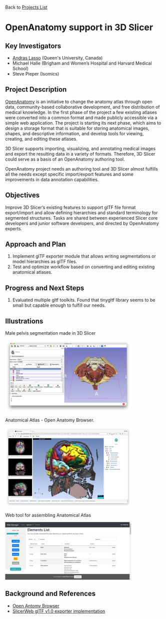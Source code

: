 Back to [Projects List](../../README.md#ProjectsList)

# OpenAnatomy support in 3D Slicer

## Key Investigators

- [Andras Lasso](http://perk.cs.queensu.ca/users/lasso) (Queen's University, Canada)
- Michael Halle (Brigham and Women’s Hospital and Harvard Medical School)
- Steve Pieper (Isomics)

## Project Description

[OpenAnatomy](https://www.openanatomy.org/) is an initiative to change the anatomy atlas through open data, community-based collaborative development, and free distribution of medical knowledge. In the first phase of the project a few existing atlases were converted into a common format and made publicly accessible via a simple web application. The project is starting its next phase, which aims to design a storage format that is suitable for storing anatomical images, shapes, and descriptive information, and develop tools for viewing, creating, and editing these atlases.

3D Slicer supports importing, visualizing, and annotating medical images and export the resulting data in a variety of formats. Therefore, 3D Slicer could serve as a basis of an OpenAnatomy authoring tool.

OpenAnatomy project needs an authoring tool and 3D Slicer almost fulfills all the needs except specific import/export features and some improvements in data annotation capabilities.

## Objectives

Improve 3D Slicer’s existing features to support glTF file format export/import and allow defining hierarchies and standard terminology for segmented structures. Tasks are shared between experienced Slicer core developers and junior software developers, and directed by OpenAnatomy experts.


## Approach and Plan

1. Implement glTF exporter module that allows writing segmentations or model hierarchies as glTF files.
1. Test and optimize workflow based on converting and editing existing anatomical atlases.

## Progress and Next Steps

1. Evaluated multiple gltf toolkits. Found that tinygltf library seems to be small but capable enough to fulfill our needs.

## Illustrations

Male pelvis segmentation made in 3D Slicer

<img src="../../../PW28_2018_GranCanaria/Projects/AtlasDevelopmentForEducation/PELVIS.png" width="80%">

Anatomical Atlas - Open Anatomy Browser.

<img src="../../../PW28_2018_GranCanaria/Projects/AtlasDevelopmentForEducation/oabrowser.jpg" width="80%">

Web tool for assembling Anatomical Atlas

<img src="../../../PW28_2018_GranCanaria/Projects/AtlasDevelopmentForEducation/tool.jpg" width="80%">

## Background and References

+ [Open Antomy Browser](https://www.openanatomy.org/)
+ [SlicerWeb glTF v1.0 exporter implementation](https://github.com/pieper/SlicerWeb/blob/0952659e38dd6b0a7511242235f3919ee7e09048/WebServer/WebServer.py#L37-L533)
